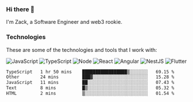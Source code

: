 ### Hi there 👋
I'm Zack, a Software Engineer and web3 rookie.

### Technologies
These are some of the technologies and tools that I work with:

![JavaScript](https://img.shields.io/badge/JavaScript-323330.svg?logo=javascript&logoColor=F7DF1E) 
![TypeScript](https://img.shields.io/badge/TypeScript-007ACC.svg?logo=typescript&logoColor=white) 
![Node](https://img.shields.io/badge/Node.js-43853D.svg?logo=node.js&logoColor=white)
![React](https://img.shields.io/badge/React-20232a.svg?logo=react&logoColor=61DAFB) 
![Angular](https://img.shields.io/badge/Angular-E23237.svg?logo=angularjs&logoColor=white)
![NestJS](https://img.shields.io/badge/NestJS-E0234E?logo=nestjs&logoColor=white)
![Flutter](https://img.shields.io/badge/Flutter-02569B.svg?logo=flutter&logoColor=white)

<!--START_SECTION:waka-->

```txt
TypeScript   1 hr 50 mins    █████████████████▒░░░░░░░   69.15 %
Other        24 mins         ███▓░░░░░░░░░░░░░░░░░░░░░   15.28 %
JavaScript   11 mins         ██░░░░░░░░░░░░░░░░░░░░░░░   07.43 %
Text         8 mins          █▒░░░░░░░░░░░░░░░░░░░░░░░   05.32 %
HTML         2 mins          ▒░░░░░░░░░░░░░░░░░░░░░░░░   01.54 %
```

<!--END_SECTION:waka-->
